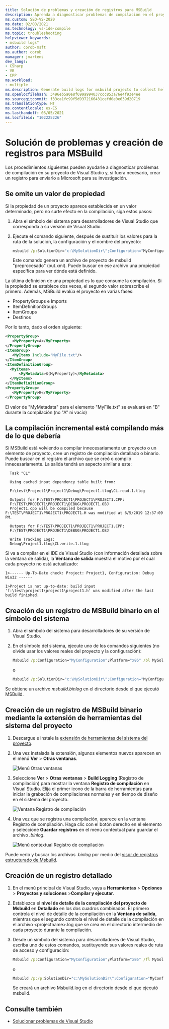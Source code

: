 ```yaml
---
title: Solución de problemas y creación de registros para MSBuild
description: Aprenda a diagnosticar problemas de compilación en el proyecto de Visual Studio y, en caso necesario, a crear un registro para enviarlo a Microsoft para su investigación.
ms.custom: SEO-VS-2020
ms.date: 02/08/2021
ms.technology: vs-ide-compile
ms.topic: troubleshooting
helpviewer_keywords:
- msbuild logs"
author: corob-msft
ms.author: corob
manager: jmartens
dev_langs:
- CSharp
- VB
- CPP
ms.workload:
- multiple
ms.description: Generate build logs for msbuild projects to collect helpful information when troubleshooting issues.
ms.openlocfilehash: 3496eb5a0e8f699a994037ccc853a76e4f93e4ee
ms.sourcegitcommit: f33ca1fc99f5d9372166431cefd0e0e639d20719
ms.translationtype: HT
ms.contentlocale: es-ES
ms.lasthandoff: 03/05/2021
ms.locfileid: "102225226"
---
```

# <a name="troubleshoot-and-create-logs-for-msbuild-problems"></a>Solución de problemas y creación de registros para MSBuild

Los procedimientos siguientes pueden ayudarle a diagnosticar problemas de compilación en su proyecto de Visual Studio y, si fuera necesario, crear un registro para enviarlo a Microsoft para su investigación.

## <a name="a-property-value-is-ignored"></a>Se omite un valor de propiedad

Si la propiedad de un proyecto aparece establecida en un valor determinado, pero no surte efecto en la compilación, siga estos pasos:

1. Abra el símbolo del sistema para desarrolladores de Visual Studio que corresponda a su versión de Visual Studio.
1. Ejecute el comando siguiente, después de sustituir los valores para la ruta de la solución, la configuración y el nombre del proyecto:

    ```cmd
    msbuild /p:SolutionDir="c:\MySolutionDir\";Configuration="MyConfiguration";Platform="Win32" /pp:out.xml MyProject.vcxproj
    ```

    Este comando genera un archivo de proyecto de msbuild "preprocesado" (out.xml). Puede buscar en ese archivo una propiedad específica para ver dónde está definido.

La última definición de una propiedad es lo que consume la compilación. Si la propiedad se establece dos veces, el segundo valor sobrescribe el primero. Además, MSBuild evalúa el proyecto en varias fases:

- PropertyGroups e Imports
- ItemDefinitionGroups
- ItemGroups
- Destinos

Por lo tanto, dado el orden siguiente:

```xml
<PropertyGroup>
   <MyProperty>A</MyProperty>
</PropertyGroup>
<ItemGroup>
   <MyItems Include="MyFile.txt"/>
</ItemGroup>
<ItemDefinitionGroup>
  <MyItems>
      <MyMetadata>$(MyProperty)</MyMetadata>
  </MyItems>
</ItemDefinitionGroup>
<PropertyGroup>
   <MyProperty>B</MyProperty>
</PropertyGroup>
```

El valor de "MyMetadata" para el elemento "MyFile.txt" se evaluará en "B" durante la compilación (no "A" ni vacío)

## <a name="incremental-build-is-building-more-than-it-should"></a>La compilación incremental está compilando más de lo que debería

Si MSBuild está volviendo a compilar innecesariamente un proyecto o un elemento de proyecto, cree un registro de compilación detallado o binario. Puede buscar en el registro el archivo que se creó o compiló innecesariamente. La salida tendrá un aspecto similar a este:

```output
  Task "CL"

  Using cached input dependency table built from:

  F:\test\Project1\Project1\Debug\Project1.tlog\CL.read.1.tlog

  Outputs for F:\TEST\PROJECT1\PROJECT1\PROJECT1.CPP:
  F:\TEST\PROJECT1\PROJECT1\DEBUG\PROJECT1.OBJ
  Project1.cpp will be compiled because F:\TEST\PROJECT1\PROJECT1\PROJECT1.H was modified at 6/5/2019 12:37:09 PM.

  Outputs for F:\TEST\PROJECT1\PROJECT1\PROJECT1.CPP:
  F:\TEST\PROJECT1\PROJECT1\DEBUG\PROJECT1.OBJ

  Write Tracking Logs:
  Debug\Project1.tlog\CL.write.1.tlog
```

Si va a compilar en el IDE de Visual Studio (con información detallada sobre la ventana de salida), la **Ventana de salida** muestra el motivo por el cual cada proyecto no está actualizado:

```output
1>------ Up-To-Date check: Project: Project1, Configuration: Debug Win32 ------

1>Project is not up-to-date: build input 'f:\test\project1\project1\project1.h' was modified after the last build finished.
```

## <a name="create-a-binary-msbuild-log-at-the-command-prompt"></a>Creación de un registro de MSBuild binario en el símbolo del sistema

1. Abra el símbolo del sistema para desarrolladores de su versión de Visual Studio.

1. En el símbolo del sistema, ejecute uno de los comandos siguientes (no olvide usar los valores reales del proyecto y la configuración):

   ```cmd
   Msbuild /p:Configuration="MyConfiguration";Platform="x86" /bl MySolution.sln
   ```

   o

   ```cmd
   Msbuild /p:SolutionDir="c:\MySolutionDir\";Configuration="MyConfiguration";Platform="Win32" /bl MyProject.vcxproj
   ```

Se obtiene un archivo *msbuild.binlog* en el directorio desde el que ejecutó MSBuild.

## <a name="create-a-binary-msbuild-log-by-using-the-project-system-tools-extension"></a>Creación de un registro de MSBuild binario mediante la extensión de herramientas del sistema del proyecto

1. Descargue e instale la [extensión de herramientas del sistema del proyecto](https://marketplace.visualstudio.com/items?itemName=VisualStudioProductTeam.ProjectSystemTools).

1. Una vez instalada la extensión, algunos elementos nuevos aparecen en el menú **Ver** > **Otras ventanas**.

   ![Menú Otras ventanas](../ide/media/view-menu.png)

1. Seleccione **Ver** > **Otras ventanas** > **Build Logging** (Registro de compilación) para mostrar la ventana **Registro de compilación** en Visual Studio. Elija el primer icono de la barra de herramientas para iniciar la grabación de compilaciones normales y en tiempo de diseño en el sistema del proyecto.

   ![Ventana Registro de compilación](../ide/media/build-logging-click-to-record.png)

1. Una vez que se registra una compilación, aparece en la ventana Registro de compilación. Haga clic con el botón derecho en el elemento y seleccione **Guardar registros** en el menú contextual para guardar el archivo *.binlog*.

   ![Menú contextual Registro de compilación](../ide/media/build-logging-context-menu.png)

Puede verlo y buscar los archivos *.binlog* por medio del [visor de registros estructurado de Msbuild](http://www.msbuildlog.com/).

## <a name="create-a-detailed-log"></a>Creación de un registro detallado

1. En el menú principal de Visual Studio, vaya a **Herramientas** > **Opciones** > **Proyectos y soluciones** >**Compilar y ejecutar**.
1. Establezca el **nivel de detalle de la compilación del proyecto de Msbuild** en **Detallado** en los dos cuadros combinados. El primero controla el nivel de detalle de la compilación en la **Ventana de salida**, mientras que el segundo controla el nivel de detalle de la compilación en el archivo \<projectname\>.log que se crea en el directorio intermedio de cada proyecto durante la compilación.
2. Desde un símbolo del sistema para desarrolladores de Visual Studio, escriba uno de estos comandos, sustituyendo sus valores reales de ruta de acceso y configuración:

    ```cmd
    Msbuild /p:Configuration="MyConfiguration";Platform="x86" /fl MySolution.sln
    ```

    o

    ```cmd
    Msbuild /p:/p:SolutionDir="c:\MySolutionDir\";Configuration="MyConfiguration";Platform="Win32" /fl MyProject.vcxproj
    ```

    Se creará un archivo Msbuild.log en el directorio desde el que ejecutó msbuild.

## <a name="see-also"></a>Consulte también

- [Solucionar problemas de Visual Studio](/troubleshoot/visualstudio/welcome-visual-studio/)
